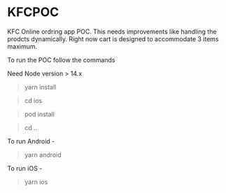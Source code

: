 # KFCPOC
KFC Online ordring app POC. This needs improvements like handling the prodcts dynamically. Right now cart is designed to accommodate 3 items maximum. 

To run the POC follow the commands

Need Node version > 14.x

> 
>yarn install

>cd ios

>pod install

>cd ..

To run Android - 
>yarn android

To run iOS - 
>yarn ios